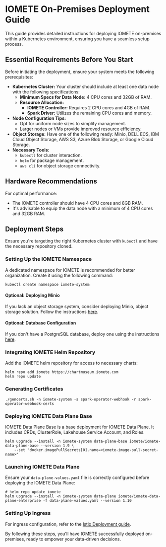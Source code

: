 # IOMETE On-Premises Deployment Guide

This guide provides detailed instructions for deploying IOMETE on-premises within a Kubernetes environment, ensuring you have a seamless setup process.

## Essential Requirements Before You Start

Before initiating the deployment, ensure your system meets the following prerequisites:

- **Kubernetes Cluster:** Your cluster should include at least one data node with the following specifications:
  - **Minimum Specs for Data Node:** 4 CPU cores and 32GB of RAM.
  - **Resource Allocation:**
    - **IOMETE Controller:** Requires 2 CPU cores and 4GB of RAM.
    - **Spark Driver:** Utilizes the remaining CPU cores and memory.
- **Node Configuration Tips:**
  - Opt for uniform node sizes to simplify management.
  - Larger nodes or VMs provide improved resource efficiency.
- **Object Storage:** Have one of the following ready: Minio, DELL ECS, IBM Cloud Object Storage, AWS S3, Azure Blob Storage, or Google Cloud Storage.
- **Necessary Tools:**
  - `kubectl` for cluster interaction.
  - `helm` for package management.
  - `aws cli` for object storage connectivity.

## Hardware Recommendations

For optimal performance:
- The IOMETE controller should have 4 CPU cores and 8GB RAM.
- It's advisable to equip the data node with a minimum of 4 CPU cores and 32GB RAM.

## Deployment Steps

Ensure you're targeting the right Kubernetes cluster with `kubectl` and have the necessary repository cloned.

### Setting Up the IOMETE Namespace

A dedicated namespace for IOMETE is recommended for better organization. Create it using the following command:

```shell
kubectl create namespace iomete-system
```

#### Optional: Deploying Minio

If you lack an object storage system, consider deploying Minio, object storage solution. Follow the instructions [here](minio/minio-deployment.md).

#### Optional: Database Configuration

If you don't have a PostgreSQL database, deploy one using the instructions [here](database/postgresql-deployment.md).

### Integrating IOMETE Helm Repository

Add the IOMETE helm repository for access to necessary charts:

```shell
helm repo add iomete https://chartmuseum.iomete.com
helm repo update
```

### Generating Certificates

```shell
./gencerts.sh -n iomete-system -s spark-operator-webhook -r spark-operator-webhook-certs
```

### Deploying IOMETE Data Plane Base

IOMETE Data Plane Base is a base deployment for IOMETE Data Plane. It includes CRDs, ClusterRole, Lakehouse Service Account, and Roles.

```shell
helm upgrade --install -n iomete-system data-plane-base iomete/iomete-data-plane-base --version 1.9 \
    --set "docker.imagePullSecrets[0].name=<iomete-image-pull-secret-name>"
```

### Launching IOMETE Data Plane

Ensure your `data-plane-values.yaml` file is correctly configured before deploying the IOMETE Data Plane:

```shell
# helm repo update iomete
helm upgrade --install -n iomete-system data-plane iomete/iomete-data-plane-enterprise -f data-plane-values.yaml --version 1.10
```

### Setting Up Ingress

For ingress configuration, refer to the [Istio Deployment guide](istio-ingress/istio-deployment.md).

By following these steps, you'll have IOMETE successfully deployed on-premises, ready to empower your data-driven decisions.
